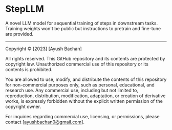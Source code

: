 # StepLLM
A novel LLM model for sequential training of steps in downstream tasks. Training weights won't be public but instructions to pretrain and fine-tune are provided.




-------------------------------------------------------------------------------------------------------------------------------
Copyright © [2023] [Ayush Bachan]

All rights reserved. This GitHub repository and its contents are protected by copyright law. Unauthorized commercial use of this repository or its contents is prohibited.

You are allowed to use, modify, and distribute the contents of this repository for non-commercial purposes only, such as personal, educational, and research use. Any commercial use, including but not limited to, reproduction, distribution, modification, adaptation, or creation of derivative works, is expressly forbidden without the explicit written permission of the copyright owner.

For inquiries regarding commercial use, licensing, or permissions, please contact [ayushbachan0@gmail.com].

